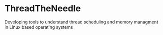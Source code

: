 # ThreadTheNeedle
Developing tools to understand thread scheduling and memory managment in Linux based operating systems
